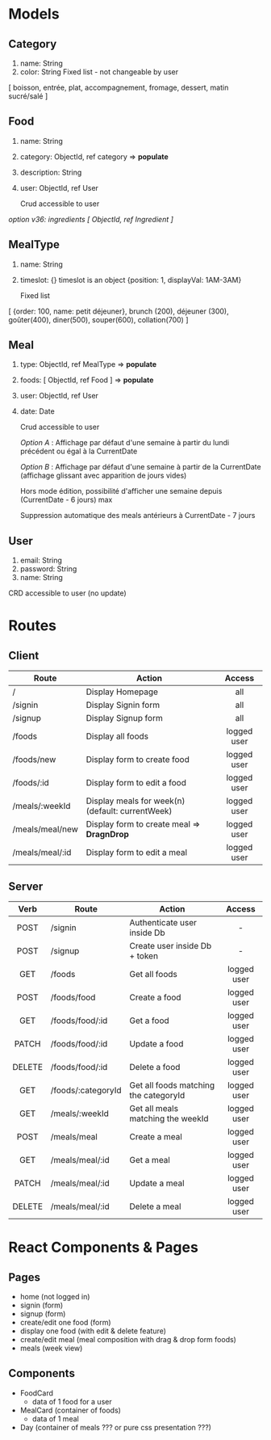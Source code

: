 # Models

## Category

1. name: String
1. color: String
   Fixed list - not changeable by user

[ boisson, entrée, plat, accompagnement, fromage, dessert, matin sucré/salé ]

## Food

1. name: String
1. category: ObjectId, ref category => **populate**
1. description: String
1. user: ObjectId, ref User

   Crud accessible to user

_option v36: ingredients [ ObjectId, ref Ingredient ]_

## MealType

1. name: String
1. timeslot: {}
   timeslot is an object {position: 1, displayVal: 1AM-3AM}

   Fixed list

[ {order: 100, name: petit déjeuner}, brunch (200), déjeuner (300), goûter(400), diner(500), souper(600), collation(700) ]

<!-- ## Day

1. number: Number (to order days in a week)
1. name: String
1. meals: [ ObjectId, ref Meal ]

   Fixed - no crud by user -->

## Meal

<!-- 1. mealtype: ObjectId, ref MealType -->

1. type: ObjectId, ref MealType => **populate**
1. foods: [ ObjectId, ref Food ] => **populate**
1. user: ObjectId, ref User
1. date: Date

   Crud accessible to user

   _Option A_ : Affichage par défaut d'une semaine à partir du lundi précédent ou égal à la CurrentDate

   _Option B_ : Affichage par défaut d'une semaine à partir de la CurrentDate (affichage glissant avec apparition de jours vides)

   Hors mode édition, possibilité d'afficher une semaine depuis (CurrentDate - 6 jours) max

   Suppression automatique des meals antérieurs à CurrentDate - 7 jours

## User

1. email: String
1. password: String
1. name: String
<!-- 1. days: [ ObjectId, ref Day ]
1. foods: [ ObjectId, ref Food ]
1. mealTypes: [ ObjectId, ref MealType ] -->

   CRD accessible to user (no update)

# Routes

## Client

| Route           | Action                                           |   Access    |
| --------------- | ------------------------------------------------ | :---------: |
| /               | Display Homepage                                 |     all     |
| /signin         | Display Signin form                              |     all     |
| /signup         | Display Signup form                              |     all     |
| /foods          | Display all foods                                | logged user |
| /foods/new      | Display form to create food                      | logged user |
| /foods/:id      | Display form to edit a food                      | logged user |
| /meals/:weekId  | Display meals for week(n) (default: currentWeek) | logged user |
| /meals/meal/new | Display form to create meal => **DragnDrop**     | logged user |
| /meals/meal/:id | Display form to edit a meal                      | logged user |

## Server

|  Verb  | Route              | Action                                |   Access    |
| :----: | ------------------ | ------------------------------------- | :---------: |
|  POST  | /signin            | Authenticate user inside Db           |      -      |
|  POST  | /signup            | Create user inside Db + token         |      -      |
|  GET   | /foods             | Get all foods                         | logged user |
|  POST  | /foods/food        | Create a food                         | logged user |
|  GET   | /foods/food/:id    | Get a food                            | logged user |
| PATCH  | /foods/food/:id    | Update a food                         | logged user |
| DELETE | /foods/food/:id    | Delete a food                         | logged user |
|  GET   | /foods/:categoryId | Get all foods matching the categoryId | logged user |
|  GET   | /meals/:weekId     | Get all meals matching the weekId     | logged user |
|  POST  | /meals/meal        | Create a meal                         | logged user |
|  GET   | /meals/meal/:id    | Get a meal                            | logged user |
| PATCH  | /meals/meal/:id    | Update a meal                         | logged user |
| DELETE | /meals/meal/:id    | Delete a meal                         | logged user |

# React Components & Pages

## Pages

- home (not logged in)
- signin (form)
- signup (form)
- create/edit one food (form)
- display one food (with edit & delete feature)
- create/edit meal (meal composition with drag & drop form foods)
- meals (week view)

## Components

- FoodCard
  - data of 1 food for a user
- MealCard (container of foods)
  - data of 1 meal
- Day (container of meals ??? or pure css presentation ???)

